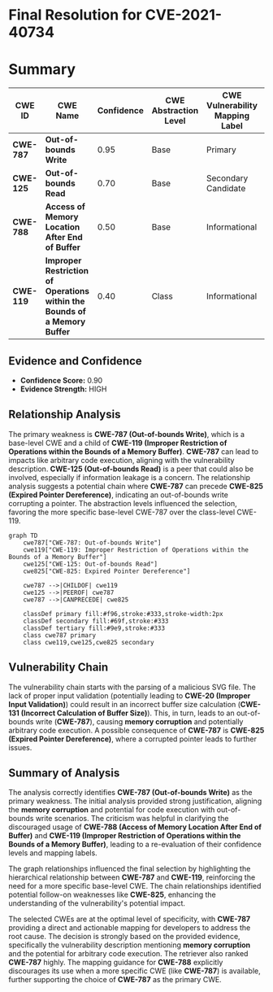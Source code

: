 # Final Resolution for CVE-2021-40734

# Summary
| CWE ID | CWE Name | Confidence | CWE Abstraction Level | CWE Vulnerability Mapping Label | CWE-Vulnerability Mapping Notes |
|---|---|---|---|---|---|
| **CWE-787** | **Out-of-bounds Write** | 0.95 | Base | Primary | Allowed |
| **CWE-125** | **Out-of-bounds Read** | 0.70 | Base | Secondary Candidate | Allowed |
| **CWE-788** | **Access of Memory Location After End of Buffer** | 0.50 | Base | Informational | Discouraged |
| **CWE-119** | **Improper Restriction of Operations within the Bounds of a Memory Buffer** | 0.40 | Class | Informational | Discouraged |

## Evidence and Confidence

*   **Confidence Score:** 0.90
*   **Evidence Strength:** HIGH

## Relationship Analysis
The primary weakness is **CWE-787 (Out-of-bounds Write)**, which is a base-level CWE and a child of **CWE-119 (Improper Restriction of Operations within the Bounds of a Memory Buffer)**. **CWE-787** can lead to impacts like arbitrary code execution, aligning with the vulnerability description. **CWE-125 (Out-of-bounds Read)** is a peer that could also be involved, especially if information leakage is a concern. The relationship analysis suggests a potential chain where **CWE-787** can precede **CWE-825 (Expired Pointer Dereference)**, indicating an out-of-bounds write corrupting a pointer. The abstraction levels influenced the selection, favoring the more specific base-level CWE-787 over the class-level CWE-119.

```mermaid
graph TD
    cwe787["CWE-787: Out-of-bounds Write"]
    cwe119["CWE-119: Improper Restriction of Operations within the Bounds of a Memory Buffer"]
    cwe125["CWE-125: Out-of-bounds Read"]
    cwe825["CWE-825: Expired Pointer Dereference"]

    cwe787 -->|CHILDOF| cwe119
    cwe125 -->|PEEROF| cwe787
    cwe787 -->|CANPRECEDE| cwe825

    classDef primary fill:#f96,stroke:#333,stroke-width:2px
    classDef secondary fill:#69f,stroke:#333
    classDef tertiary fill:#9e9,stroke:#333
    class cwe787 primary
    class cwe119,cwe125,cwe825 secondary
```

## Vulnerability Chain
The vulnerability chain starts with the parsing of a malicious SVG file. The lack of proper input validation (potentially leading to **CWE-20 (Improper Input Validation)**) could result in an incorrect buffer size calculation (**CWE-131 (Incorrect Calculation of Buffer Size)**). This, in turn, leads to an out-of-bounds write (**CWE-787**), causing **memory corruption** and potentially arbitrary code execution. A possible consequence of **CWE-787** is **CWE-825 (Expired Pointer Dereference)**, where a corrupted pointer leads to further issues.

## Summary of Analysis
The analysis correctly identifies **CWE-787 (Out-of-bounds Write)** as the primary weakness. The initial analysis provided strong justification, aligning the **memory corruption** and potential for code execution with out-of-bounds write scenarios. The criticism was helpful in clarifying the discouraged usage of **CWE-788 (Access of Memory Location After End of Buffer)** and **CWE-119 (Improper Restriction of Operations within the Bounds of a Memory Buffer)**, leading to a re-evaluation of their confidence levels and mapping labels.

The graph relationships influenced the final selection by highlighting the hierarchical relationship between **CWE-787** and **CWE-119**, reinforcing the need for a more specific base-level CWE. The chain relationships identified potential follow-on weaknesses like **CWE-825**, enhancing the understanding of the vulnerability's potential impact.

The selected CWEs are at the optimal level of specificity, with **CWE-787** providing a direct and actionable mapping for developers to address the root cause. The decision is strongly based on the provided evidence, specifically the vulnerability description mentioning **memory corruption** and the potential for arbitrary code execution. The retriever also ranked **CWE-787** highly. The mapping guidance for **CWE-788** explicitly discourages its use when a more specific CWE (like **CWE-787**) is available, further supporting the choice of **CWE-787** as the primary CWE.
